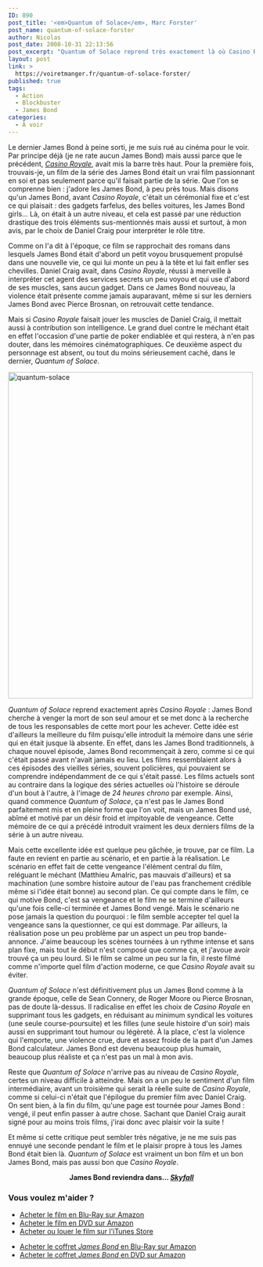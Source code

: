 ```yaml
---
ID: 890
post_title: '<em>Quantum of Solace</em>, Marc Forster'
post_name: quantum-of-solace-forster
author: Nicolas
post_date: 2008-10-31 22:13:56
post_excerpt: "Quantum of Solace reprend très exactement là où Casino Royale s'arrêtait. Un choix audacieux, unique dans la saga, mais qui est malheureusement assez mal exploité par ce film assez banal."
layout: post
link: >
  https://voiretmanger.fr/quantum-of-solace-forster/
published: true
tags:
  - Action
  - Blockbuster
  - James Bond
categories:
  - À voir
---
```

<p>Le dernier James Bond à peine sorti, je me suis rué au cinéma pour le voir. Par principe déjà (je ne rate aucun James Bond) mais aussi parce que le précédent, <a href="https://voiretmanger.fr/2012/11/18/casino-royale-campbell/" title="Casino Royale, Martin Campbell"><em>Casino Royale</em></a>, avait mis la barre très haut. Pour la première fois, trouvais-je, un film de la série des James Bond était un vrai film passionnant en soi et pas seulement parce qu'il faisait partie de la série. Que l'on se comprenne bien : j'adore les James Bond, à peu près tous. Mais disons qu'un James Bond, avant <em>Casino Royale</em>, c'était un cérémonial fixe et c'est ce qui plaisait : des gadgets farfelus, des belles voitures, les James Bond girls... Là, on était à un autre niveau, et cela est passé par une réduction drastique des trois éléments sus-mentionnés mais aussi et surtout, à mon avis, par le choix de Daniel Craig pour interpréter le rôle titre.</p>
<p>Comme on l'a dit à l'époque, ce film se rapprochait des romans dans lesquels James Bond était d'abord un petit voyou brusquement propulsé dans une nouvelle vie, ce qui lui monte un peu à la tête et lui fait enfler ses chevilles. Daniel Craig avait, dans <em>Casino Royale</em>, réussi à merveille à interpréter cet agent des services secrets un peu voyou et qui use d'abord de ses muscles, sans aucun gadget. Dans ce James Bond nouveau, la violence était présente comme jamais auparavant, même si sur les derniers James Bond avec Pierce Brosnan, on retrouvait cette tendance.</p>
<p>Mais si <em>Casino Royale</em> faisait jouer les muscles de Daniel Craig, il mettait aussi à contribution son intelligence. Le grand duel contre le méchant était en effet l'occasion d'une partie de poker endiablée et qui restera, à n'en pas douter, dans les mémoires cinématographiques. Ce deuxième aspect du personnage est absent, ou tout du moins sérieusement caché, dans le dernier, <em>Quantum of Solace</em>.</p>


<a href="http://www.allocine.fr/film/fichefilm_gen_cfilm=114851.html" rel="attachment wp-att-14679"><img src="https://voiretmanger.fr/wp-content/uploads/2008/10/quantum-solace.jpg" alt="quantum-solace" width="500" height="666" class="aligncenter size-full wp-image-14679" /></a>

<p><em>Quantum of Solace</em> reprend exactement après <em>Casino Royale</em> : James Bond cherche à venger la mort de son seul amour et se met donc à la recherche de tous les responsables de cette mort pour les achever. Cette idée est d'ailleurs la meilleure du film puisqu'elle introduit la mémoire dans une série qui en était jusque là absente. En effet, dans les James Bond traditionnels, à chaque nouvel épisode, James Bond recommençait à zero, comme si ce qui c'était passé avant n'avait jamais eu lieu. Les films ressemblaient alors à ces épisodes des vieilles séries, souvent policières, qui pouvaient se comprendre indépendamment de ce qui s'était passé. Les films actuels sont au contraire dans la logique des séries actuelles où l'histoire se déroule d'un bout à l'autre, à l'image de <em>24 heures chrono</em> par exemple. Ainsi, quand commence <em>Quantum of Solace</em>, ça n'est pas le James Bond parfaitement mis et en pleine forme que l'on voit, mais un James Bond usé, abîmé et motivé par un désir froid et impitoyable de vengeance. Cette mémoire de ce qui a précédé introduit vraiment les deux derniers films de la série à un autre niveau.</p>
<p>Mais cette excellente idée est quelque peu gâchée, je trouve, par ce film. La faute en revient en partie au scénario, et en partie à la réalisation. Le scénario en effet fait de cette vengeance l'élément central du film, reléguant le méchant (Matthieu Amalric, pas mauvais d'ailleurs) et sa machination (une sombre histoire autour de l'eau pas franchement crédible même si l'idée était bonne) au second plan. Ce qui compte dans le film, ce qui motive Bond, c'est sa vengeance et le film ne se termine d'ailleurs qu'une fois celle-ci terminée et James Bond vengé. Mais le scénario ne pose jamais la question du pourquoi : le film semble accepter tel quel la vengeance sans la questionner, ce qui est dommage. Par ailleurs, la réalisation pose un peu problème par un aspect un peu trop bande-annonce. J'aime beaucoup les scènes tournées à un rythme intense et sans plan fixe, mais tout le début n'est composé que comme ça, et j'avoue avoir trouvé ça un peu lourd. Si le film se calme un peu sur la fin, il reste filmé comme n'importe quel film d'action moderne, ce que <em>Casino Royale</em> avait su éviter.</p>
<p><em>Quantum of Solace</em> n'est définitivement plus un James Bond comme à la grande époque, celle de Sean Connery, de Roger Moore ou Pierce Brosnan, pas de doute là-dessus. Il radicalise en effet les choix de <em>Casino Royale</em> en supprimant tous les gadgets, en réduisant au minimum syndical les voitures (une seule course-poursuite) et les filles (une seule histoire d'un soir) mais aussi en supprimant tout humour ou légèreté. À la place, c'est la violence qui l'emporte, une violence crue, dure et assez froide de la part d'un James Bond calculateur. James Bond est devenu beaucoup plus humain, beaucoup plus réaliste et ça n'est pas un mal à mon avis.</p>
<p>Reste que <em>Quantum of Solace</em> n'arrive pas au niveau de <em>Casino Royale</em>, certes un niveau difficile à atteindre. Mais on a un peu le sentiment d'un film intermédiaire, avant un troisième qui serait la réelle suite de <em>Casino Royale</em>, comme si celui-ci n'était que l'épilogue du premier film avec Daniel Craig. On sent bien, à la fin du film, qu'une page est tournée pour James Bond : vengé, il peut enfin passer à autre chose. Sachant que Daniel Craig aurait signé pour au moins trois films, j'irai donc avec plaisir voir la suite !</p>
<p>Et même si cette critique peut sembler très négative, je ne me suis pas ennuyé une seconde pendant le film et le plaisir propre à tous les James Bond était bien là. <em>Quantum of Solace</em> est vraiment un bon film et un bon James Bond, mais pas aussi bon que <em>Casino Royale</em>.</p>

<div style="text-align:center;"><strong>James Bond reviendra dans… <a href="https://voiretmanger.fr/2012/10/27/skyfall-mendes/" title="Skyfall, Sam Mendes"><em>Skyfall</em></a></strong></div>


<div class="amazon">
<h3>Vous voulez m'aider ?</h3>
<ul>
	<li><a href="http://www.amazon.fr/gp/product/B001I45M5A/ref=as_li_ss_tl?ie=UTF8&tag=leblogdenic07-21&linkCode=as2&camp=1642&creative=19458&creativeASIN=B001I45M5A">Acheter le film en Blu-Ray sur Amazon</a></li>
	<li><a href="http://www.amazon.fr/gp/product/B001I45M50/ref=as_li_ss_tl?ie=UTF8&tag=leblogdenic07-21&linkCode=as2&camp=1642&creative=19458&creativeASIN=B001I45M50">Acheter le film en DVD sur Amazon</a></li>
	<li><a href="https://itunes.apple.com/fr/movie/007-quantum-quantum-of-solace/id564109614">Acheter ou louer le film sur l'iTunes Store</a></li>
</ul>
<ul>
	<li><a href="http://www.amazon.fr/gp/product/B006VCDMQU/ref=as_li_ss_tl?ie=UTF8&tag=leblogdenic07-21&linkCode=as2&camp=1642&creative=19458&creativeASIN=B006VCDMQU">Acheter le coffret <em>James Bond</em> en Blu-Ray sur Amazon</a></li>
	<li><a href="http://www.amazon.fr/gp/product/B006VCDMD8/ref=as_li_ss_tl?ie=UTF8&tag=leblogdenic07-21&linkCode=as2&camp=1642&creative=19458&creativeASIN=B006VCDMD8">Acheter le coffret <em>James Bond</em> en DVD sur Amazon</a></li>
</ul>
</div>